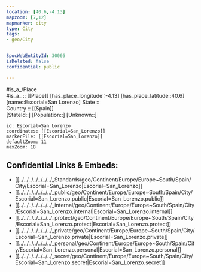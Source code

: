 ```yaml
---
location: [40.6,-4.13] 
mapzoom: [7,12] 
mapmarker: city 
type: City
tags:
- geo/City


SpocWebEntityId: 30066
isDeleted: false
confidential: public

---
```

#is_a_/Place  
#is_a_ :: [[Place]] 
[has_place_longitude::-4.13] 
[has_place_latitude::40.6] 
[name::Escorial=San Lorenzo] 
State ::  
Country :: [[Spain]]  
[StateId::] 
[Population::] 
[Unknown::] 


```leaflet
id: Escorial=San Lorenzo
coordinates: [[Escorial=San_Lorenzo]] 
markerFile: [[Escorial=San_Lorenzo]] 
defaultZoom: 11 
maxZoom: 18
```


## Confidential Links & Embeds: 
- [[../../../../../../../_Standards/geo/Continent/Europe/Europe~South/Spain/City/Escorial=San_Lorenzo|Escorial=San_Lorenzo]] 
- [[../../../../../../../_public/geo/Continent/Europe/Europe~South/Spain/City/Escorial=San_Lorenzo.public|Escorial=San_Lorenzo.public]] 
- [[../../../../../../../_internal/geo/Continent/Europe/Europe~South/Spain/City/Escorial=San_Lorenzo.internal|Escorial=San_Lorenzo.internal]] 
- [[../../../../../../../_protect/geo/Continent/Europe/Europe~South/Spain/City/Escorial=San_Lorenzo.protect|Escorial=San_Lorenzo.protect]] 
- [[../../../../../../../_private/geo/Continent/Europe/Europe~South/Spain/City/Escorial=San_Lorenzo.private|Escorial=San_Lorenzo.private]] 
- [[../../../../../../../_personal/geo/Continent/Europe/Europe~South/Spain/City/Escorial=San_Lorenzo.personal|Escorial=San_Lorenzo.personal]] 
- [[../../../../../../../_secret/geo/Continent/Europe/Europe~South/Spain/City/Escorial=San_Lorenzo.secret|Escorial=San_Lorenzo.secret]] 

